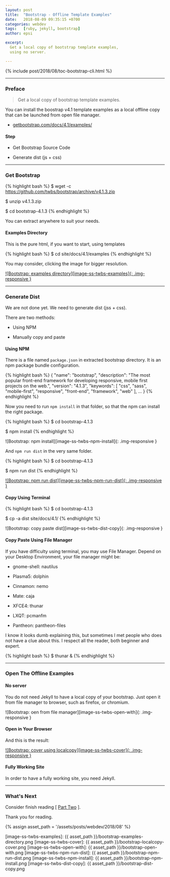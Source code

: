 ```yaml
---
layout: post
title:  "Bootstrap - Offline Template Examples"
date:   2018-08-09 09:35:15 +0700
categories: webdev
tags:   [ruby, jekyll, bootstrap]
author: epsi

excerpt:
  Get a local copy of bootstrap template examples,
  using no server.

---
```


{% include post/2018/08/toc-bootstrap-cli.html %}

-- -- --

### Preface

> Get a local copy of bootstrap template examples.

You can install the boostrap v4.1 template examples
as a local offline copy that can be launched from open file manager.

*	[getbootstrap.com/docs/4.1/examples/](https://getbootstrap.com/docs/4.1/examples/)

#### Step

*	Get Bootstrap Source Code

*	Generate dist (js + css)

-- -- --

### Get Bootstrap

{% highlight bash %}
$ wget -c https://github.com/twbs/bootstrap/archive/v4.1.3.zip

$ unzip v4.1.3.zip

$ cd bootstrap-4.1.3
{% endhighlight %}

You can extract anywhere to suit your needs.

#### Examples Directory

This is the pure html, if you want to start, using templates

{% highlight bash %}
$ cd site/docs/4.1/examples
{% endhighlight %}

You may consider, clicking the image for bigger resolution.

[![Bootstrap: examples directory][image-ss-twbs-examples]{: .img-responsive }][photo-ss-twbs-examples]

-- -- --

### Generate Dist

We are not done yet.
We need to generate dist (jss + css).

There are two methods: 

*	Using NPM

*	Manually copy and paste

#### Using NPM

There is a file named <code>package.json</code>
in extracted bootstrap directory.
It is an npm package bundle configuration.

{% highlight bash %}
{
  "name": "bootstrap",
  "description": "The most popular front-end framework for developing responsive, mobile first projects on the web.",
  "version": "4.1.3",
  "keywords": [
    "css",
    "sass",
    "mobile-first",
    "responsive",
    "front-end",
    "framework",
    "web"
  ],
...
}
{% endhighlight %}

Now you need to run <code>npm install</code> in that folder,
so that the npm can install the right package.

{% highlight bash %}
$ cd bootstrap-4.1.3

$ npm install
{% endhighlight %}

![Bootstrap: npm install][image-ss-twbs-npm-install]{: .img-responsive }

And <code>npm run dist</code> in the very same folder.

{% highlight bash %}
$ cd bootstrap-4.1.3

$ npm run dist
{% endhighlight %}

[![Bootstrap: npm run dist][image-ss-twbs-npm-run-dist]{: .img-responsive }][photo-ss-twbs-npm-run-dist]

#### Copy Using Terminal

{% highlight bash %}
$ cd bootstrap-4.1.3

$ cp -a dist site/docs/4.1/
{% endhighlight %}

![Bootstrap: copy paste dist][image-ss-twbs-dist-copy]{: .img-responsive }

#### Copy Paste Using File Manager

If you have difficulty using terminal,
you may use File Manager.
Depend on your Desktop Environment,
your file manager might be:

*	gnome-shell: nautilus

*	Plasma5: dolphin

*	Cinnamon: nemo

*	Mate: caja

*	XFCE4: thunar

*	LXQT: pcmanfm

*	Pantheon: pantheon-files

I know it looks dumb explaining this,
but sometimes I met people who does not have a clue about this.
I respect all the reader, both beginner and expert.

{% highlight bash %}
$ thunar &
{% endhighlight %}

-- -- --

###	Open The Offline Examples

#### No server

You do not need Jekyll to have a local copy of your bootstrap.
Just open it from file manager to browser, such as firefox, or chromium.

![Bootstrap: oen from file manager][image-ss-twbs-open-with]{: .img-responsive }

#### Open in Your Browser

And this is the result:

[![Bootstrap: cover using localcopy][image-ss-twbs-cover]{: .img-responsive }][photo-ss-twbs-cover]

#### Fully Working Site

In order to have a fully working site, you need Jekyll.

-- -- --

### What's Next

Consider finish reading [ [Part Two][local-part-two] ].

Thank you for reading.

[//]: <> ( -- -- -- links below -- -- -- )

{% assign asset_path = '/assets/posts/webdev/2018/08' %}

[local-part-two]:	/webdev/2018/08/10/bootstrap-cli.html

[image-ss-twbs-examples]:       {{ asset_path }}/bootstrap-examples-directory.png
[image-ss-twbs-cover]:          {{ asset_path }}/bootstrap-localcopy-cover.png
[image-ss-twbs-open-with]:      {{ asset_path }}/bootstrap-open-with.png
[image-ss-twbs-npm-run-dist]:   {{ asset_path }}/bootstrap-npm-run-dist.png
[image-ss-twbs-npm-install]:    {{ asset_path }}/bootstrap-npm-install.png
[image-ss-twbs-dist-copy]:      {{ asset_path }}/bootstrap-dist-copy.png

[photo-ss-twbs-cover]:          https://photos.google.com/share/AF1QipMCFikwVY_d7DR9OMOmp-t4qwKDgluWO9lU6qK01_y9IUYA7eorvCdHkmRrRxnatA/photo/AF1QipNr-NHrZmWFQ38-cSwmnq9O8JQibSS8HGgcHUZ0?key=U2l0bFJCRFZuY00xOUlCeUhiRGVEOTJESVo5MmFR
[photo-ss-twbs-examples]:       https://photos.google.com/share/AF1QipMCFikwVY_d7DR9OMOmp-t4qwKDgluWO9lU6qK01_y9IUYA7eorvCdHkmRrRxnatA/photo/AF1QipN1pglfVjhERNLs0ETKnBXiDVFJeTBr7qZIMqpw?key=U2l0bFJCRFZuY00xOUlCeUhiRGVEOTJESVo5MmFR
[photo-ss-twbs-npm-run-dist]:   https://photos.google.com/share/AF1QipMCFikwVY_d7DR9OMOmp-t4qwKDgluWO9lU6qK01_y9IUYA7eorvCdHkmRrRxnatA/photo/AF1QipMDoZWvnqtW83zacS01IEpmnrmIJSvfzloPIlrm?key=U2l0bFJCRFZuY00xOUlCeUhiRGVEOTJESVo5MmFR
